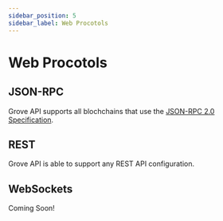 ```yaml
---
sidebar_position: 5
sidebar_label: Web Procotols
---
```


# Web Procotols

## JSON-RPC

Grove API supports all blochchains that use the [JSON-RPC 2.0 Specification](https://www.jsonrpc.org/specification).

## REST

Grove API is able to support any REST API configuration.

## WebSockets

Coming Soon!
